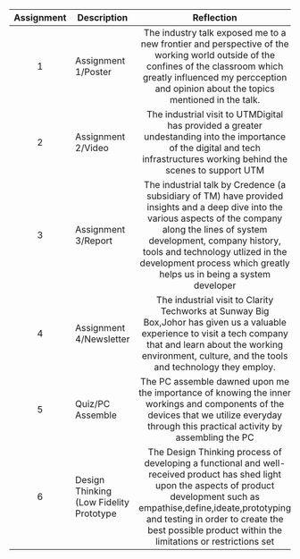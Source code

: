 | Assignment | Description  | Reflection |
| :-----: |  ------ | :-----: | 
| 1 | Assignment 1/Poster | The industry talk exposed me to a new frontier and perspective of the working world outside of the confines of the classroom which greatly influenced my percception and opinion about the topics mentioned in the talk. | 
| 2 | Assignment 2/Video | The industrial visit to UTMDigital has provided a greater undestanding into the importance of the digital and tech infrastructures working behind the scenes to support UTM |
| 3 | Assignment 3/Report | The industrial talk by Credence (a subsidiary of TM) have provided insights and a deep dive into the various aspects of the company along the lines of system development, company history, tools and technology utlized in the development process which greatly helps us in being a system developer | 
| 4 | Assignment 4/Newsletter | The industrial visit to Clarity Techworks at Sunway Big Box,Johor has given us a valuable experience to visit a tech company that and learn about the working environment, culture, and the tools and technology they employ. |
| 5 | Quiz/PC Assemble | The PC assemble dawned upon me the importance of knowing the inner workings and components of the devices that we utilize everyday through this practical activity by assembling the PC|
| 6 | Design Thinking (Low Fidelity Prototype | The Design Thinking process of developing a functional and well-received product has shed light upon the aspects of product development such as empathise,define,ideate,prototyping and testing in order to create the best possible product within the limitations or restrictions set|
